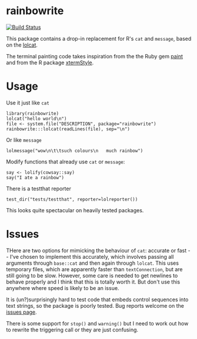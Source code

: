 # rainbowrite

[![Build Status](https://travis-ci.org/richfitz/rainbowrite.png?branch=master)](https://travis-ci.org/richfitz/rainbowrite)

This package contains a drop-in replacement for R's `cat` and `message`, based on the [lolcat](https://github/busyloop/lolcat).

The terminal painting code takes inspiration from the the Ruby gem [paint](https://github.com/janlelis/paint) and from the R package [xtermStyle](http://cran.r-project.org/web/packages/xtermStyle).

# Usage

Use it just like `cat`

```
library(rainbowrite)
lolcat("hello world\n")
file <- system.file("DESCRIPTION", package="rainbowrite")
rainbowrite:::lolcat(readLines(file), sep="\n")
```

Or like `message`

```
lolmessage("wow\n\t\tsuch colours\n   much rainbow")
```

Modify functions that already use `cat` or `message`:

```
say <- lolify(cowsay::say)
say("I ate a rainbow")
```

There is a testthat reporter

```
test_dir("tests/testthat", reporter=lolreporter())
```

This looks quite spectacular on heavily tested packages.

# Issues

THere are two options for mimicking the behaviour of `cat`: accurate or fast -- I've chosen to implement this accurately, which involves passing all arguments through `base::cat` and then again through `lolcat`.  This uses temporary files, which are apparently faster than `textConnection`, but are still going to be slow.  However, some care is needed to get newlines to behave properly and I think that this is totally worth it.  But don't use this anywhere where speed is likely to be an issue.

It is (un?)surprisingly hard to test code that embeds control sequences into text strings, so the package is poorly tested.  Bug reports welcome on the [issues page](issues).

There is some support for `stop()` and `warning()` but I need to work out how to rewrite the triggering call or they are just confusing.
